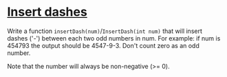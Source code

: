 # [Insert dashes](https://www.codewars.com/kata/insert-dashes "https://www.codewars.com/kata/55960bbb182094bc4800007b")

Write a function `insertDash(num)`/`InsertDash(int num)` that will insert dashes ('-') between each two odd numbers in num. For example: if num is 454793 the output should be 4547-9-3. Don't count zero as an odd number.

Note that the number will always be non-negative (>= 0).
